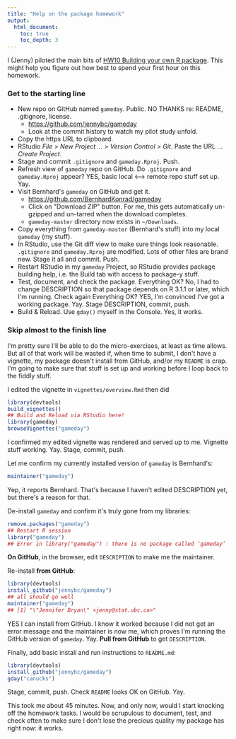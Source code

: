 ```yaml
---
title: "Help on the package homework"
output:
  html_document:
    toc: true
    toc_depth: 3
---
```


I (Jenny) piloted the main bits of [HW10 Building your own R package](hw10_package.html). This might help you figure out how best to spend your first hour on this homework.

### Get to the starting line

  * New repo on GitHub named `gameday`. Public. NO THANKS re: README, .gitignore, license.
    - <https://github.com/jennybc/gameday>
    - Look at the commit history to watch my pilot study unfold.
  * Copy the https URL to clipboard.
  * RStudio *File > New Project ... > Version Control > Git*. Paste the URL ... *Create Project*.
  * Stage and commit `.gitignore` and `gameday.Rproj`. Push.
  * Refresh view of `gameday` repo on GitHub. Do `.gitignore` and `gameday.Rproj` appear? YES, basic local <--> remote repo stuff set up. Yay.
  * Visit Bernhard's `gameday` on GitHub and get it.
    - <https://github.com/BernhardKonrad/gameday>
    - Click on "Download ZIP" button. For me, this gets automatically un-gzipped and un-tarred when the download completes.
    - `gameday-master` directory now exists in `~/Downloads`.
  * Copy everything from `gameday-master` (Bernhard's stuff) into my local `gameday` (my stuff).
  * In RStudio, use the Git diff view to make sure things look reasonable. `.gitignore` and `gameday.Rproj` are modified. Lots of other files are brand new. Stage it all and commit. Push.
  * Restart RStudio in my `gameday` Project, so RStudio provides package building help, i.e. the Build tab with access to package-y stuff.
  * Test, document, and check the package. Everything OK? No, I had to change DESCRIPTION so that package depends on R 3.1.1 or later, which I'm running. Check again Everything OK? YES, I'm convinced I've got a working package. Yay. Stage DESCRIPTION, commit, push.
  * Build & Reload. Use `gday()` myself in the Console. Yes, it works.

### Skip almost to the finish line

I'm pretty sure I'll be able to do the micro-exercises, at least as time allows. But all of that work will be wasted if, when time to submit, I don't have a vignette, my package doesn't install from GitHub, and/or my `README` is crap. I'm going to make sure that stuff is set up and working before I loop back to the fiddly stuff.

I edited the vignette in `vignettes/overview.Rmd` then did

```r
library(devtools)
build_vignettes()
## Build and Reload via RStudio here!
library(gameday)
browseVignettes("gameday")
```

I confirmed my edited vignette was rendered and served up to me. Vignette stuff working. Yay. Stage, commit, push.

Let me confirm my currently installed version of `gameday` is Bernhard's:

```r
maintainer("gameday")
```

Yep, it reports Bernhard. That's because I haven't edited DESCRIPTION yet, but there's a reason for that.

De-install `gameday` and confirm it's truly gone from my libraries:

```r
remove.packages("gameday")
## Restart R session
library("gameday")
## Error in library("gameday") : there is no package called ‘gameday’
```

__On GitHub__, in the browser, edit `DESCRIPTION` to make me the maintainer.

Re-install __from GitHub__:

```r
library(devtools)
install_github("jennybc/gameday")
## all should go well
maintainer("gameday")
## [1] "\"Jennifer Bryan\" <jenny@stat.ubc.ca>"
```

YES I can install from GitHub. I know it worked because I did not get an error message and the maintainer is now me, which proves I'm running the GitHub version of `gameday`. Yay. __Pull from GitHub__ to get `DESCRIPTION`.

Finally, add basic install and run instructions to `README.md`:

```r
library(devtools)
install_github("jennybc/gameday")
gday("canucks")
```

Stage, commit, push. Check `README` looks OK on GitHub. Yay.

This took me about 45 minutes. Now, and only now, would I start knocking off the homework tasks. I would be scrupulous to document, test, and check often to make sure I don't lose the precious quality my package has right now: it works.
